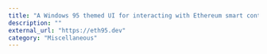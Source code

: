 ```yaml
---
title: "A Windows 95 themed UI for interacting with Ethereum smart contracts"
description: ""
external_url: "https://eth95.dev"
category: "Miscellaneous"
---
```

